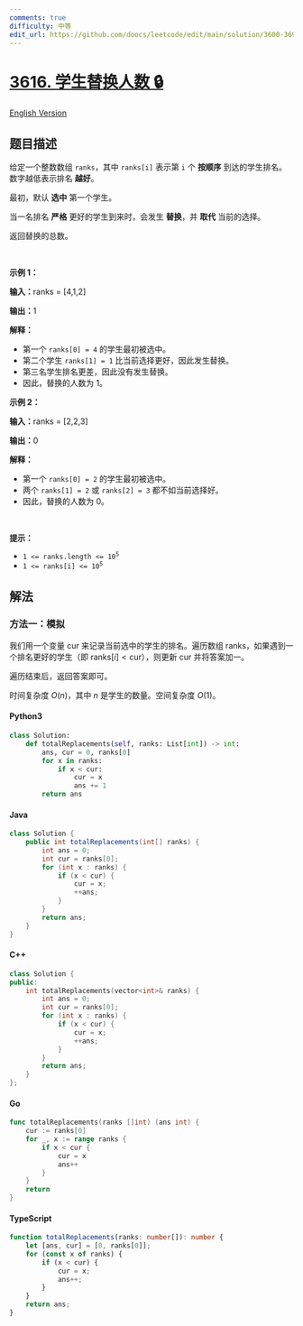 ```yaml
---
comments: true
difficulty: 中等
edit_url: https://github.com/doocs/leetcode/edit/main/solution/3600-3699/3616.Number%20of%20Student%20Replacements/README.md
---
```


<!-- problem:start -->

# [3616. 学生替换人数 🔒](https://leetcode.cn/problems/number-of-student-replacements)

[English Version](/solution/3600-3699/3616.Number%20of%20Student%20Replacements/README_EN.md)

## 题目描述

<!-- description:start -->

<p>给定一个整数数组&nbsp;<code>ranks</code>，其中&nbsp;<code>ranks[i]</code>&nbsp;表示第 <code>i</code> 个 <strong>按顺序</strong> 到达的学生排名。数字越低表示排名 <strong>越好</strong>。</p>

<p>最初，默认 <strong>选中</strong> 第一个学生。</p>

<p>当一名排名 <strong>严格</strong> 更好的学生到来时，会发生 <strong>替换</strong>，并 <strong>取代</strong> 当前的选择。</p>

<p>返回替换的总数。</p>

<p>&nbsp;</p>

<p><strong class="example">示例 1：</strong></p>

<div class="example-block">
<p><span class="example-io"><b>输入：</b>ranks = [4,1,2]</span></p>

<p><span class="example-io"><b>输出：</b>1</span></p>

<p><strong>解释：</strong></p>

<ul>
	<li>第一个&nbsp;<code>ranks[0] = 4</code>&nbsp;的学生最初被选中。</li>
	<li>第二个学生&nbsp;<code>ranks[1] = 1</code> 比当前选择更好，因此发生替换。</li>
	<li>第三名学生排名更差，因此没有发生替换。</li>
	<li>因此，替换的人数为 1。</li>
</ul>
</div>

<p><strong class="example">示例 2：</strong></p>

<div class="example-block">
<p><span class="example-io"><b>输入：</b>ranks = [2,2,3]</span></p>

<p><strong>输出：</strong><span class="example-io">0</span></p>

<p><strong>解释：</strong></p>

<ul>
	<li>第一个&nbsp;<code>ranks[0] = 2</code> 的学生最初被选中。</li>
	<li>两个&nbsp;<code>ranks[1] = 2</code> 或&nbsp;<code>ranks[2] = 3</code> 都不如当前选择好。</li>
	<li>因此，替换的人数为 0。</li>
</ul>
</div>

<p>&nbsp;</p>

<p><strong>提示：</strong></p>

<ul>
	<li><code>1 &lt;= ranks.length &lt;= 10<sup>5</sup></code></li>
	<li><code>1 &lt;= ranks[i] &lt;= 10<sup>5</sup></code></li>
</ul>

<!-- description:end -->

## 解法

<!-- solution:start -->

### 方法一：模拟

我们用一个变量 $\text{cur}$ 来记录当前选中的学生的排名。遍历数组 $\text{ranks}$，如果遇到一个排名更好的学生（即 $\text{ranks}[i] < \text{cur}$），则更新 $\text{cur}$ 并将答案加一。

遍历结束后，返回答案即可。

时间复杂度 $O(n)$，其中 $n$ 是学生的数量。空间复杂度 $O(1)$。

<!-- tabs:start -->

#### Python3

```python
class Solution:
    def totalReplacements(self, ranks: List[int]) -> int:
        ans, cur = 0, ranks[0]
        for x in ranks:
            if x < cur:
                cur = x
                ans += 1
        return ans
```

#### Java

```java
class Solution {
    public int totalReplacements(int[] ranks) {
        int ans = 0;
        int cur = ranks[0];
        for (int x : ranks) {
            if (x < cur) {
                cur = x;
                ++ans;
            }
        }
        return ans;
    }
}
```

#### C++

```cpp
class Solution {
public:
    int totalReplacements(vector<int>& ranks) {
        int ans = 0;
        int cur = ranks[0];
        for (int x : ranks) {
            if (x < cur) {
                cur = x;
                ++ans;
            }
        }
        return ans;
    }
};
```

#### Go

```go
func totalReplacements(ranks []int) (ans int) {
	cur := ranks[0]
	for _, x := range ranks {
		if x < cur {
			cur = x
			ans++
		}
	}
	return
}
```

#### TypeScript

```ts
function totalReplacements(ranks: number[]): number {
    let [ans, cur] = [0, ranks[0]];
    for (const x of ranks) {
        if (x < cur) {
            cur = x;
            ans++;
        }
    }
    return ans;
}
```

<!-- tabs:end -->

<!-- solution:end -->

<!-- problem:end -->
